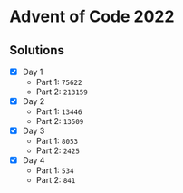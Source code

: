 # Advent of Code 2022

## Solutions
 - [x] Day 1
   - Part 1: `75622`
   - Part 2: `213159`
 - [x] Day 2
   - Part 1: `13446`
   - Part 2: `13509`
 - [x] Day 3
   - Part 1: `8053`
   - Part 2: `2425`
 - [x] Day 4
   - Part 1: `534`
   - Part 2: `841`